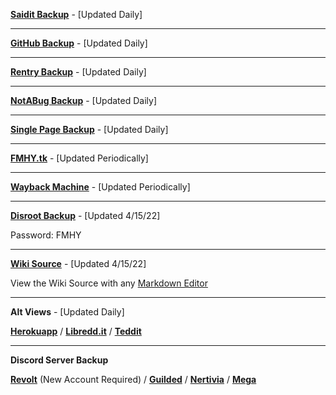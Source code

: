 **[Saidit Backup](https://saidit.net/s/freemediaheckyeah/wiki/index)** - [Updated Daily]

***

**[GitHub Backup](https://github.com/nbats/FMHY/wiki/FREEMEDIAHECKYEAH)** - [Updated Daily]

***

**[Rentry Backup](https://rentry.co/FMHY)** - [Updated Daily]

***

**[NotABug Backup](https://notabug.org/nbatman/freemediaheckyeah/wiki/_pages)** - [Updated Daily]

***

**[Single Page Backup](https://gist.github.com/taskylizard/5ba73bf97dccf159316edcf4c6520856)** - [Updated Daily]

***

**[FMHY.tk](https://fmhy.tk/)** - [Updated Periodically]

***

**[Wayback Machine](https://web.archive.org/web/20211218000000*/https://www.reddit.com/r/FREEMEDIAHECKYEAH/)** - [Updated Periodically]

***

**[Disroot Backup](https://bin.disroot.org/?6fd0a2d68707e714#AcS2iwWUts8Y6xeUCKBJwpmrChFu4HauSPpAT2VJFYsa)** - [Updated 4/15/22]

Password: FMHY

***

**[Wiki Source](https://ufile.io/svvbewp7)** - [Updated 4/15/22]

View the Wiki Source with any [Markdown Editor](https://redditpreview.com/)

***

**Alt Views** - [Updated Daily]

**[Herokuapp](https://fmhy.herokuapp.com/)** / **[Libredd.it](https://libredd.it/r/FREEMEDIAHECKYEAH/wiki)** / **[Teddit](https://teddit.net/r/FREEMEDIAHECKYEAH/wiki)**


***

**Discord Server Backup**

**[Revolt](https://revolt.movies4discord.xyz/invite/GMs0de3D)** (New Account Required) / **[Guilded](https://www.guilded.gg/i/1EqadvqE)** /  **[Nertivia](https://nertivia.net/i/H9HRKc)** / **[Mega](https://mega.nz/folder/cRRCQSrb#cT9Pkauyena6IWBt7zYZJw)**